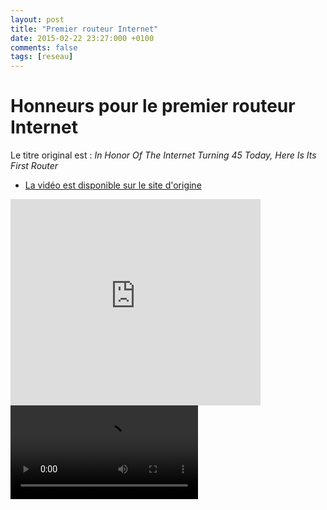 ```yaml
---
layout: post
title: "Premier routeur Internet"
date: 2015-02-22 23:27:000 +0100
comments: false
tags: [reseau]
---
```


# Honneurs pour le premier routeur Internet

Le titre original est : _In Honor Of The Internet Turning 45 Today, Here Is Its First Router_

* [La vidéo est disponible sur le site d'origine](http://www.snotr.com/video/14338/In_Honor_Of_The_Internet_Turning_45_Today__Here_Is_Its_First_Router)


<iframe src="http://www.snotr.com/embed/14338" width="400" height="330" frameborder="0"></iframe>
<video src=“http://myvideo.webm” controls>Votre navigateur ne supporte par la balise html5 video.</video>
